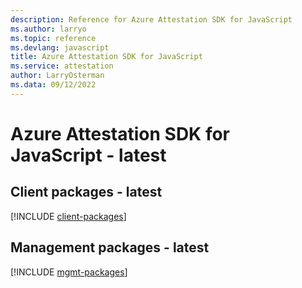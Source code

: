 ```yaml
---
description: Reference for Azure Attestation SDK for JavaScript
ms.author: larryo
ms.topic: reference
ms.devlang: javascript
title: Azure Attestation SDK for JavaScript
ms.service: attestation
author: LarryOsterman
ms.data: 09/12/2022
---
```

# Azure Attestation SDK for JavaScript - latest

## Client packages - latest
[!INCLUDE [client-packages](attestation-client-index.md)]
## Management packages - latest
[!INCLUDE [mgmt-packages](attestation-mgmt-index.md)]